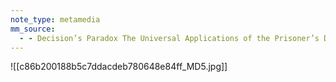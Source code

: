 ```yaml
---
note_type: metamedia
mm_source:
  - - Decision’s Paradox The Universal Applications of the Prisoner’s Dilemma  by Stefan Wendin  Medium.md
---
```


![[c86b200188b5c7ddacdeb780648e84ff_MD5.jpg]]


